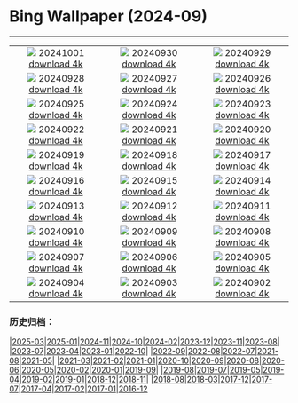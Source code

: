 # Bing Wallpaper (2024-09)
**************
| | | |
| :----: | :----: | :----: |
| ![](https://www.bing.com/th?id=OHR.WalrusNorway_EN-US4658961878_1920x1080.jpg) 20241001 [download 4k](https://www.bing.com/th?id=OHR.WalrusNorway_EN-US4658961878_UHD.jpg) | ![](https://www.bing.com/th?id=OHR.ConnecticutBridge_EN-US4557226937_1920x1080.jpg) 20240930 [download 4k](https://www.bing.com/th?id=OHR.ConnecticutBridge_EN-US4557226937_UHD.jpg) | ![](https://www.bing.com/th?id=OHR.CoyoteGulch_EN-US1769933001_1920x1080.jpg) 20240929 [download 4k](https://www.bing.com/th?id=OHR.CoyoteGulch_EN-US1769933001_UHD.jpg) |
| ![](https://www.bing.com/th?id=OHR.VeniceAerial_EN-US4386837118_1920x1080.jpg) 20240928 [download 4k](https://www.bing.com/th?id=OHR.VeniceAerial_EN-US4386837118_UHD.jpg) | ![](https://www.bing.com/th?id=OHR.LittleToucanet_EN-US4236893251_1920x1080.jpg) 20240927 [download 4k](https://www.bing.com/th?id=OHR.LittleToucanet_EN-US4236893251_UHD.jpg) | ![](https://www.bing.com/th?id=OHR.GiantSequoias_EN-US4034909984_1920x1080.jpg) 20240926 [download 4k](https://www.bing.com/th?id=OHR.GiantSequoias_EN-US4034909984_UHD.jpg) |
| ![](https://www.bing.com/th?id=OHR.SkaftafellWaterfall_EN-US3934499773_1920x1080.jpg) 20240925 [download 4k](https://www.bing.com/th?id=OHR.SkaftafellWaterfall_EN-US3934499773_UHD.jpg) | ![](https://www.bing.com/th?id=OHR.IcebergOtter_EN-US3869054406_1920x1080.jpg) 20240924 [download 4k](https://www.bing.com/th?id=OHR.IcebergOtter_EN-US3869054406_UHD.jpg) | ![](https://www.bing.com/th?id=OHR.AutumnCumbria_EN-US3797009731_1920x1080.jpg) 20240923 [download 4k](https://www.bing.com/th?id=OHR.AutumnCumbria_EN-US3797009731_UHD.jpg) |
| ![](https://www.bing.com/th?id=OHR.MunichBeerfest_EN-US3708656793_1920x1080.jpg) 20240922 [download 4k](https://www.bing.com/th?id=OHR.MunichBeerfest_EN-US3708656793_UHD.jpg) | ![](https://www.bing.com/th?id=OHR.OcracokeLight_EN-US3638306974_1920x1080.jpg) 20240921 [download 4k](https://www.bing.com/th?id=OHR.OcracokeLight_EN-US3638306974_UHD.jpg) | ![](https://www.bing.com/th?id=OHR.PiratePlayground_EN-US3254868743_1920x1080.jpg) 20240920 [download 4k](https://www.bing.com/th?id=OHR.PiratePlayground_EN-US3254868743_UHD.jpg) |
| ![](https://www.bing.com/th?id=OHR.GujoHachiman_EN-US5502837623_1920x1080.jpg) 20240919 [download 4k](https://www.bing.com/th?id=OHR.GujoHachiman_EN-US5502837623_UHD.jpg) | ![](https://www.bing.com/th?id=OHR.MidAutumnSingapore_EN-US5283310908_1920x1080.jpg) 20240918 [download 4k](https://www.bing.com/th?id=OHR.MidAutumnSingapore_EN-US5283310908_UHD.jpg) | ![](https://www.bing.com/th?id=OHR.SunriseWallabies_EN-US5210230008_1920x1080.jpg) 20240917 [download 4k](https://www.bing.com/th?id=OHR.SunriseWallabies_EN-US5210230008_UHD.jpg) |
| ![](https://www.bing.com/th?id=OHR.BalboaPark_EN-US5050015037_1920x1080.jpg) 20240916 [download 4k](https://www.bing.com/th?id=OHR.BalboaPark_EN-US5050015037_UHD.jpg) | ![](https://www.bing.com/th?id=OHR.RapaNuiSunrise_EN-US4872610843_1920x1080.jpg) 20240915 [download 4k](https://www.bing.com/th?id=OHR.RapaNuiSunrise_EN-US4872610843_UHD.jpg) | ![](https://www.bing.com/th?id=OHR.PointReyes_EN-US4731803211_1920x1080.jpg) 20240914 [download 4k](https://www.bing.com/th?id=OHR.PointReyes_EN-US4731803211_UHD.jpg) |
| ![](https://www.bing.com/th?id=OHR.DolphinReunion_EN-US4598756391_1920x1080.jpg) 20240913 [download 4k](https://www.bing.com/th?id=OHR.DolphinReunion_EN-US4598756391_UHD.jpg) | ![](https://www.bing.com/th?id=OHR.ManhattanMemorial_EN-US4528393468_1920x1080.jpg) 20240912 [download 4k](https://www.bing.com/th?id=OHR.ManhattanMemorial_EN-US4528393468_UHD.jpg) | ![](https://www.bing.com/th?id=OHR.BridgeLisbon_EN-US4458392664_1920x1080.jpg) 20240911 [download 4k](https://www.bing.com/th?id=OHR.BridgeLisbon_EN-US4458392664_UHD.jpg) |
| ![](https://www.bing.com/th?id=OHR.IguazuRainbow_EN-US4361499337_1920x1080.jpg) 20240910 [download 4k](https://www.bing.com/th?id=OHR.IguazuRainbow_EN-US4361499337_UHD.jpg) | ![](https://www.bing.com/th?id=OHR.StockholmLibrary_EN-US4140921886_1920x1080.jpg) 20240909 [download 4k](https://www.bing.com/th?id=OHR.StockholmLibrary_EN-US4140921886_UHD.jpg) | ![](https://www.bing.com/th?id=OHR.SantaCruzHummer_EN-US4047958707_1920x1080.jpg) 20240908 [download 4k](https://www.bing.com/th?id=OHR.SantaCruzHummer_EN-US4047958707_UHD.jpg) |
| ![](https://www.bing.com/th?id=OHR.GlenariffPark_EN-US3914128007_1920x1080.jpg) 20240907 [download 4k](https://www.bing.com/th?id=OHR.GlenariffPark_EN-US3914128007_UHD.jpg) | ![](https://www.bing.com/th?id=OHR.TIFF2024_EN-US9586964456_1920x1080.jpg) 20240906 [download 4k](https://www.bing.com/th?id=OHR.TIFF2024_EN-US9586964456_UHD.jpg) | ![](https://www.bing.com/th?id=OHR.DuskyOwls_EN-US9845705930_1920x1080.jpg) 20240905 [download 4k](https://www.bing.com/th?id=OHR.DuskyOwls_EN-US9845705930_UHD.jpg) |
| ![](https://www.bing.com/th?id=OHR.AlpineLakes_EN-US9676616320_1920x1080.jpg) 20240904 [download 4k](https://www.bing.com/th?id=OHR.AlpineLakes_EN-US9676616320_UHD.jpg) | ![](https://www.bing.com/th?id=OHR.KansasMural_EN-US9504361321_1920x1080.jpg) 20240903 [download 4k](https://www.bing.com/th?id=OHR.KansasMural_EN-US9504361321_UHD.jpg) | ![](https://www.bing.com/th?id=OHR.ThamesLondon_EN-US9385705885_1920x1080.jpg) 20240902 [download 4k](https://www.bing.com/th?id=OHR.ThamesLondon_EN-US9385705885_UHD.jpg) |

### 历史归档：

|[2025-03](bing/2025-03/2025-03.md)|[2025-01](bing/2025-01/2025-01.md)|[2024-11](bing/2024-11/2024-11.md)|[2024-10](bing/2024-10/2024-10.md)|[2024-02](bing/2024-02/2024-02.md)|[2023-12](bing/2023-12/2023-12.md)|[2023-11](bing/2023-11/2023-11.md)|[2023-08](bing/2023-08/2023-08.md)|
|[2023-07](bing/2023-07/2023-07.md)|[2023-04](bing/2023-04/2023-04.md)|[2023-01](bing/2023-01/2023-01.md)|[2022-10](bing/2022-10/2022-10.md)|
|[2022-09](bing/2022-09/2022-09.md)|[2022-08](bing/2022-08/2022-08.md)|[2022-07](bing/2022-07/2022-07.md)|[2021-08](bing/2021-08/2021-08.md)|[2021-05](bing/2021-05/2021-05.md)|
|[2021-03](bing/2021-03/2021-03.md)|[2021-02](bing/2021-02/2021-02.md)|[2021-01](bing/2021-01/2021-01.md)|[2020-10](bing/2020-10/2020-10.md)|[2020-09](bing/2020-09/2020-09.md)|[2020-08](bing/2020-08/2020-08.md)|[2020-06](bing/2020-06/2020-06.md)|[2020-05](bing/2020-05/2020-05.md)|[2020-02](bing/2020-02/2020-02.md)|[2020-01](bing/2020-01/2020-01.md)|[2019-09](bing/2019-09/2019-09.md)|
|[2019-08](bing/2019-08/2019-08.md)|[2019-07](bing/2019-07/2019-07.md)|[2019-05](bing/2019-05/2019-05.md)|[2019-04](bing/2019-04/2019-04.md)|[2019-02](bing/2019-02/2019-02.md)|[2019-01](bing/2019-01/2019-01.md)|[2018-12](bing/2018-12/2018-12.md)|[2018-11](bing/2018-11/2018-11.md)|
|[2018-08](bing/2018-08/2018-08.md)|[2018-03](bing/2018-03/2018-03.md)|[2017-12](bing/2017-12/2017-12.md)|[2017-07](bing/2017-07/2017-07.md)|[2017-04](bing/2017-04/2017-04.md)|[2017-02](bing/2017-02/2017-02.md)|[2017-01](bing/2017-01/2017-01.md)|[2016-12](bing/2016-12/2016-12.md)